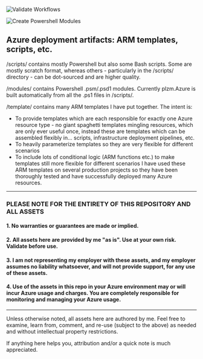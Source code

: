 ![Validate Workflows](https://github.com/plzm/azure-deploy/actions/workflows/validate-workflows.yml/badge.svg)  

![Create Powershell Modules ](https://github.com/plzm/azure-deploy/actions/workflows/create-modules.yml/badge.svg)  

## Azure deployment artifacts: ARM templates, scripts, etc.

/scripts/ contains mostly Powershell but also some Bash scripts. Some are mostly scratch format, whereas others - particularly in the /scripts/ directory - can be dot-sourced and are higher quality.

/modules/ contains Powershell .psm/.psd1 modules. Currently plzm.Azure is built automatically from all the .ps1 files in /scripts/.

/template/ contains many ARM templates I have put together. The intent is:
- To provide templates which are each responsible for exactly one Azure resource type - no giant spaghetti templates mingling resources, which are only ever useful once, instead these are templates which can be assembled flexibly in... scripts, infrastructure deployment pipelines, etc.
- To heavily parameterize templates so they are very flexible for different scenarios
- To include lots of conditional logic (ARM functions etc.) to make templates still more flexible for different scenarios
I have used these ARM templates on several production projects so they have been thoroughly tested and have successfully deployed many Azure resources.

---

### PLEASE NOTE FOR THE ENTIRETY OF THIS REPOSITORY AND ALL ASSETS
#### 1. No warranties or guarantees are made or implied.
#### 2. All assets here are provided by me "as is". Use at your own risk. Validate before use.
#### 3. I am not representing my employer with these assets, and my employer assumes no liability whatsoever, and will not provide support, for any use of these assets.
#### 4. Use of the assets in this repo in your Azure environment may or will incur Azure usage and charges. You are completely responsible for monitoring and managing your Azure usage.

---

Unless otherwise noted, all assets here are authored by me. Feel free to examine, learn from, comment, and re-use (subject to the above) as needed and without intellectual property restrictions.

If anything here helps you, attribution and/or a quick note is much appreciated.
